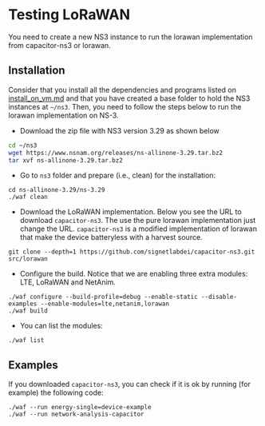 # Testing LoRaWAN

You need to create a new NS3 instance to run the lorawan implementation from capacitor-ns3 or lorawan.

## Installation

Consider that you install all the dependencies and programs listed on [install_on_vm.md](install_on_vm.md) and that you have created a base folder to hold the NS3 instances at `~/ns3`.
Then, you need to follow the steps below to run the lorawan implementation on NS-3.

- Download the zip file with NS3 version 3.29 as shown below

```bash
cd ~/ns3
wget https://www.nsnam.org/releases/ns-allinone-3.29.tar.bz2
tar xvf ns-allinone-3.29.tar.bz2
```

- Go to `ns3` folder and prepare (i.e., clean) for the installation:
```
cd ns-allinone-3.29/ns-3.29
./waf clean
```

- Download the LoRaWAN implementation. Below you see the URL to download `capacitor-ns3`. The use the pure lorawan implementation just change the URL. `capacitor-ns3` is a modified implementation of lorawan that make the device batteryless with a harvest source.
```
git clone --depth=1 https://github.com/signetlabdei/capacitor-ns3.git src/lorawan
```


- Configure the build. Notice that we are enabling three extra modules: LTE, LoRaWAN and NetAnim.

```
./waf configure --build-profile=debug --enable-static --disable-examples --enable-modules=lte,netanim,lorawan
./waf build
```

- You can list the modules:
```
./waf list
```

## Examples

If you downloaded `capacitor-ns3`, you can check if it is ok by running (for example) the following code:

```
./waf --run energy-single=device-example
./waf --run network-analysis-capacitor
```
